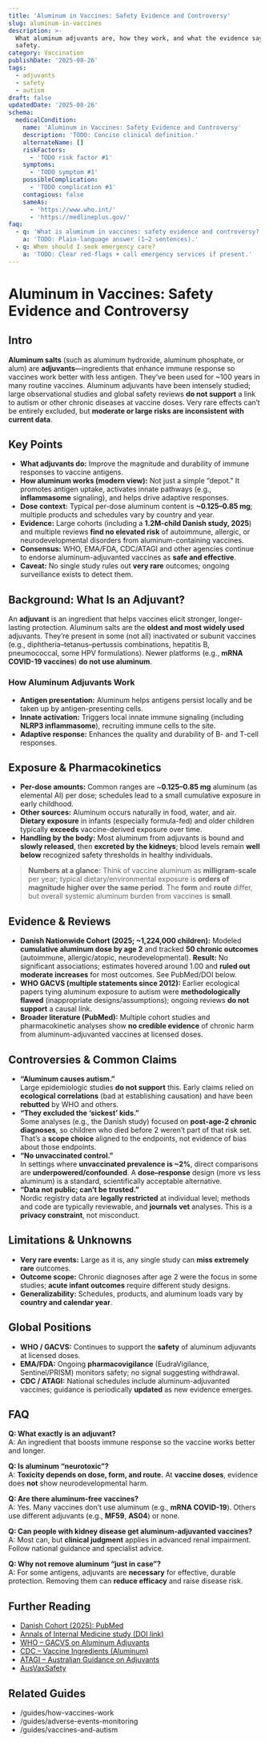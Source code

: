 ```yaml
---
title: 'Aluminum in Vaccines: Safety Evidence and Controversy'
slug: aluminum-in-vaccines
description: >-
  What aluminum adjuvants are, how they work, and what the evidence says about
  safety.
category: Vaccination
publishDate: '2025-08-26'
tags:
  - adjuvants
  - safety
  - autism
draft: false
updatedDate: '2025-08-26'
schema:
  medicalCondition:
    name: 'Aluminum in Vaccines: Safety Evidence and Controversy'
    description: 'TODO: Concise clinical definition.'
    alternateName: []
    riskFactors:
      - 'TODO risk factor #1'
    symptoms:
      - 'TODO symptom #1'
    possibleComplication:
      - 'TODO complication #1'
    contagious: false
    sameAs:
      - 'https://www.who.int/'
      - 'https://medlineplus.gov/'
faq:
  - q: 'What is aluminum in vaccines: safety evidence and controversy?'
    a: 'TODO: Plain-language answer (1–2 sentences).'
  - q: When should I seek emergency care?
    a: 'TODO: Clear red-flags + call emergency services if present.'
---
```

# Aluminum in Vaccines: Safety Evidence and Controversy

## Intro
**Aluminum salts** (such as aluminum hydroxide, aluminum phosphate, or alum) are **adjuvants**—ingredients that enhance immune response so vaccines work better with less antigen. They’ve been used for ~100 years in many routine vaccines. Aluminum adjuvants have been intensely studied; large observational studies and global safety reviews **do not support** a link to autism or other chronic diseases at vaccine doses. Very rare effects can’t be entirely excluded, but **moderate or large risks are inconsistent with current data**.

## Key Points
- **What adjuvants do:** Improve the magnitude and durability of immune responses to vaccine antigens.  
- **How aluminum works (modern view):** Not just a simple “depot.” It promotes antigen uptake, activates innate pathways (e.g., **inflammasome** signaling), and helps drive adaptive responses.  
- **Dose context:** Typical per-dose aluminum content is **~0.125–0.85 mg**; multiple products and schedules vary by country and year.  
- **Evidence:** Large cohorts (including a **1.2M-child Danish study, 2025**) and multiple reviews **find no elevated risk** of autoimmune, allergic, or neurodevelopmental disorders from aluminum-containing vaccines.  
- **Consensus:** WHO, EMA/FDA, CDC/ATAGI and other agencies continue to endorse aluminum-adjuvanted vaccines as **safe and effective**.  
- **Caveat:** No single study rules out **very rare** outcomes; ongoing surveillance exists to detect them.

## Background: What Is an Adjuvant?
An **adjuvant** is an ingredient that helps vaccines elicit stronger, longer-lasting protection. Aluminum salts are the **oldest and most widely used** adjuvants. They’re present in some (not all) inactivated or subunit vaccines (e.g., diphtheria–tetanus–pertussis combinations, hepatitis B, pneumococcal, some HPV formulations). Newer platforms (e.g., **mRNA COVID-19 vaccines**) **do not use aluminum**.

### How Aluminum Adjuvants Work
- **Antigen presentation:** Aluminum helps antigens persist locally and be taken up by antigen-presenting cells.  
- **Innate activation:** Triggers local innate immune signaling (including **NLRP3 inflammasome**), recruiting immune cells to the site.  
- **Adaptive response:** Enhances the quality and durability of B- and T-cell responses.

## Exposure & Pharmacokinetics
- **Per-dose amounts:** Common ranges are ~**0.125–0.85 mg** aluminum (as elemental Al) per dose; schedules lead to a small cumulative exposure in early childhood.  
- **Other sources:** Aluminum occurs naturally in food, water, and air. **Dietary exposure** in infants (especially formula-fed) and older children typically **exceeds** vaccine-derived exposure over time.  
- **Handling by the body:** Most aluminum from adjuvants is bound and **slowly released**, then **excreted by the kidneys**; blood levels remain **well below** recognized safety thresholds in healthy individuals.

> **Numbers at a glance:** Think of vaccine aluminum as **milligram-scale** per year; typical dietary/environmental exposure is **orders of magnitude higher over the same period**. The **form** and **route** differ, but overall systemic aluminum burden from vaccines is **small**.

## Evidence & Reviews
- **Danish Nationwide Cohort (2025; ~1,224,000 children):** Modeled **cumulative aluminum dose by age 2** and tracked **50 chronic outcomes** (autoimmune, allergic/atopic, neurodevelopmental). **Result:** No significant associations; estimates hovered around 1.00 and **ruled out moderate increases** for most outcomes. See PubMed/DOI below.  
- **WHO GACVS (multiple statements since 2012):** Earlier ecological papers tying aluminum exposure to autism were **methodologically flawed** (inappropriate designs/assumptions); ongoing reviews **do not support** a causal link.  
- **Broader literature (PubMed):** Multiple cohort studies and pharmacokinetic analyses show **no credible evidence** of chronic harm from aluminum-adjuvanted vaccines at licensed doses.

## Controversies & Common Claims
- **“Aluminum causes autism.”**  
  Large epidemiologic studies **do not support** this. Early claims relied on **ecological correlations** (bad at establishing causation) and have been **rebutted** by WHO and others.
- **“They excluded the ‘sickest’ kids.”**  
  Some analyses (e.g., the Danish study) focused on **post-age-2 chronic diagnoses**, so children who died before 2 weren’t part of that risk set. That’s a **scope choice** aligned to the endpoints, not evidence of bias about those endpoints.
- **“No unvaccinated control.”**  
  In settings where **unvaccinated prevalence is ~2%**, direct comparisons are **underpowered/confounded**. A **dose–response** design (more vs less aluminum) is a standard, scientifically acceptable alternative.
- **“Data not public; can’t be trusted.”**  
  Nordic registry data are **legally restricted** at individual level; methods and code are typically reviewable, and **journals vet** analyses. This is a **privacy constraint**, not misconduct.

## Limitations & Unknowns
- **Very rare events:** Large as it is, any single study can **miss extremely rare** outcomes.  
- **Outcome scope:** Chronic diagnoses after age 2 were the focus in some studies; **acute infant outcomes** require different study designs.  
- **Generalizability:** Schedules, products, and aluminum loads vary by **country and calendar year**.

## Global Positions
- **WHO / GACVS:** Continues to support the **safety** of aluminum adjuvants at licensed doses.  
- **EMA/FDA:** Ongoing **pharmacovigilance** (EudraVigilance, Sentinel/PRISM) monitors safety; no signal suggesting withdrawal.  
- **CDC / ATAGI:** National schedules include aluminum-adjuvanted vaccines; guidance is periodically **updated** as new evidence emerges.

## FAQ
**Q: What exactly is an adjuvant?**  
A: An ingredient that boosts immune response so the vaccine works better and longer.

**Q: Is aluminum “neurotoxic”?**  
A: **Toxicity depends on dose, form, and route.** At **vaccine doses**, evidence does **not** show neurodevelopmental harm.

**Q: Are there aluminum-free vaccines?**  
A: Yes. Many vaccines don’t use aluminum (e.g., **mRNA COVID-19**). Others use different adjuvants (e.g., **MF59**, **AS04**) or none.

**Q: Can people with kidney disease get aluminum-adjuvanted vaccines?**  
A: Most can, but **clinical judgment** applies in advanced renal impairment. Follow national guidance and specialist advice.

**Q: Why not remove aluminum “just in case”?**  
A: For some antigens, adjuvants are **necessary** for effective, durable protection. Removing them can **reduce efficacy** and raise disease risk.

## Further Reading
- [Danish Cohort (2025): PubMed](https://pubmed.ncbi.nlm.nih.gov/40658954/)  
- [Annals of Internal Medicine study (DOI link)](https://www.acpjournals.org/doi/10.7326/ANNALS-25-00997)  
- [WHO – GACVS on Aluminum Adjuvants](https://www.who.int/groups/global-advisory-committee-on-vaccine-safety/topics/aluminium)  
- [CDC – Vaccine Ingredients (Aluminum)](https://www.cdc.gov/vaccinesafety/concerns/adjuvants.html)  
- [ATAGI – Australian Guidance on Adjuvants](https://immunisationhandbook.health.gov.au/vaccine-preparation-and-administration/adjuvants-in-vaccines)  
- [AusVaxSafety](https://www.ausvaxsafety.org.au/)  


## Related Guides
- /guides/how-vaccines-work  
- /guides/adverse-events-monitoring  
- /guides/vaccines-and-autism
